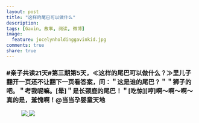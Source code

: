 ```yaml
---
layout: post
title: "这样的尾巴可以做什么"
description: 
tags: [Gavin, 故事, 阅读, 微博]
image:
  feature: jocelynholdinggavinkid.jpg
comments: true
share: true
---
```


### #亲子共读21天#第三期第5天，≪这样的尾巴可以做什么？≫里儿子翻开一页还不让翻下一页看答案，问：＂这是谁的尾巴？＂＂狮子的吧。＂考我呢嘛。[晕]＂是长颈鹿的尾巴！＂[吃惊][哼]啊〜啊〜啊〜真的是，羞愧啊！@当当孕婴童天地 ###

<figure>
  <a href="{{ site.url }}/images/2014-05-03a.jpg">
  <img src="{{ site.url }}/images/2014-05-03a.jpg">
  </a>
  <a href="{{ site.url }}/images/2014-05-03b.jpg">
  <img src="{{ site.url }}/images/2014-05-03b.jpg">
  </a>
</figure>
